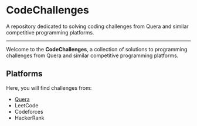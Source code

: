 # CodeChallenges
A repository dedicated to solving coding challenges from Quera and similar competitive programming platforms.

----




Welcome to the **CodeChallenges**, a collection of solutions to programming challenges from Quera and similar competitive programming platforms.

## Platforms
Here, you will find challenges from:
- [Quera](https://quera.org)
- LeetCode
- Codeforces
- HackerRank
